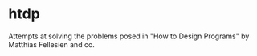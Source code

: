 # htdp
Attempts at solving the problems posed in "How to Design Programs" by Matthias Fellesien and co.
